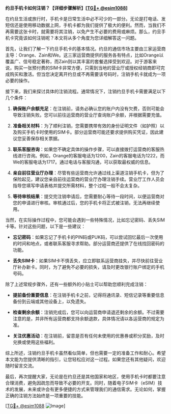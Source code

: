**约旦手机卡如何注销？【详细步骤解析】[[TG💪+ @esim1088](https://t.me/s/esim1088)]**

在约旦生活或旅行时，手机卡是日常生活中必不可少的一部分。无论是打电话、发短信还是使用移动数据上网，手机卡都为我们提供了极大的便利。然而，当我们不再需要这张卡时，就需要将其注销，以免产生不必要的费用或麻烦。那么，约旦手机卡究竟该如何注销呢？本文将从多个角度为您详细解答这一问题。

首先，让我们了解一下约旦手机卡的基本情况。约旦的通信市场主要由三家运营商主导：Orange、Zain和We。这三家运营商提供的服务各有特点，比如Orange以覆盖广、信号稳定著称，而Zain则以其丰富的套餐选择受到欢迎。对于游客来说，购买一张预付费的SIM卡非常方便，只需到当地的营业厅或授权经销商即可完成购买和激活。但当您决定离开约旦或不再需要该号码时，注销手机卡就成为一项必要的操作。

接下来，我们来探讨具体的注销流程。通常情况下，注销约旦手机卡需要满足以下几个条件：

1. **确保账户余额充足**：在注销前，请务必确认您的账户内没有欠费，否则可能会导致注销失败。您可以前往运营商的营业厅查询账户余额，并根据需要充值。
   
2. **准备相关材料**：为了顺利注销，您需要携带有效的身份证明文件（如护照）以及购买手机卡时使用的SIM卡。部分运营商可能还要求提供购买凭证，因此建议您妥善保存相关票据。

3. **联系客服咨询**：如果您不确定具体的操作步骤，可以直接拨打运营商的客服热线进行咨询。例如，Orange的客服电话为1200，Zain的客服电话为1222，而We的客服电话为1717。通过电话与客服沟通，可以获取最权威的信息。

4. **亲自前往营业厅办理**：尽管有些运营商允许通过线上渠道注销手机卡，但为了保险起见，建议您亲自前往运营商的营业厅办理注销手续。营业厅工作人员会指导您填写申请表格并提交所需材料，整个过程一般不会太复杂。

5. **等待审核结果**：提交完注销申请后，您需要耐心等待一段时间，以便运营商对您的申请进行审核。审核通过后，您的手机卡将正式被注销，无法再继续使用。

当然，在实际操作过程中，您可能会遇到一些特殊情况，比如忘记密码、丢失SIM卡等。针对这些问题，以下是一些建议：

- **忘记密码**：如果忘记了手机卡的PIN码或PUK码，可以尝试回忆最后一次使用的时间和地点，或者联系客服寻求帮助。部分运营商还提供了在线找回密码的功能。

- **丢失SIM卡**：如果SIM卡不慎丢失，应立即联系运营商挂失，并尽快前往营业厅补办新卡。同时，为了避免不必要的损失，请及时更改银行账户绑定的手机号码。

除了上述常规步骤外，还有一些额外的小贴士可以帮助您顺利完成注销：

- **提前备份重要信息**：在注销手机卡之前，记得将通讯录、短信记录等重要信息备份到云端或其他设备上，以免遗失。

- **检查剩余余额**：注销完成后，您可以向运营商申请退还剩余的余额。不过需要注意的是，并非所有运营商都支持余额退款，具体情况请以各运营商的规定为准。

- **关注优惠活动**：在注销前，留意是否有任何未使用的优惠券或积分奖励，及时兑换或使用这些福利。

综上所述，注销约旦手机卡虽然看似简单，但也需要一定的准备工作和耐心。希望本文能为您提供清晰的指引，让您轻松应对这一过程。如果您还有其他疑问，欢迎随时留言交流。

最后，再次提醒大家，无论是在约旦还是其他国家和地区，使用手机卡时都要注意合理消费，避免因疏忽而导致不必要的开支。同时，随着电子SIM卡（eSIM）技术的发展，未来或许会有更多便捷的方式来管理我们的通信需求。无论如何，掌握正确的注销方法始终是一项重要的技能。

[[TG💪+ @esim1088](https://t.me/s/esim1088) ![Image](https://i.postimg.cc/4NQfJmqS/Snipaste-2025-05-13-00-14-12.png)]